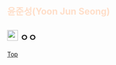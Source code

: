 ## <span style="color:#FFD8BFD8">**윤준성(Yoon Jun Seong)**</span>  
[<img width='25' height='25' src='https://png.pngtree.com/png-vector/20221018/ourmid/pngtree-instagram-icon-png-image_6315974.png'>](https://www.instagram.com/heavyrain_on/?hl=ko) ㅇㅇ
---


<a href="#" class="btn--success">Top</a>
